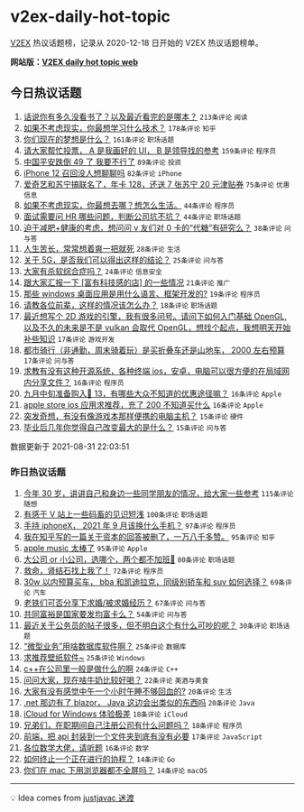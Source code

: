 # v2ex-daily-hot-topic

[V2EX](https://www.v2ex.com/) 热议话题榜，记录从 2020-12-18 日开始的 V2EX 热议话题榜单。

**网站版：[V2EX daily hot topic web](https://boojack.github.io/v2ex-daily-hot-topic-web/)**

## 今日热议话题

<!-- TODAY BEGIN -->

1. [话说你有多久没看书了？以及最近看完的是哪本？](https://www.v2ex.com/t/798973) `213条评论` `阅读`
1. [如果不考虑现实，你最想学习什么技术？](https://www.v2ex.com/t/799024) `178条评论` `知乎`
1. [你们现在的梦想是什么？](https://www.v2ex.com/t/798978) `161条评论` `职场话题`
1. [请大家帮忙投票， A 是我画好的 UI， B 是领导找的参考](https://www.v2ex.com/t/799039) `159条评论` `程序员`
1. [中国平安跌倒 49 了 我要不行了](https://www.v2ex.com/t/798999) `89条评论` `投资`
1. [iPhone 12 召回没人想聊聊吗](https://www.v2ex.com/t/798974) `82条评论` `iPhone`
1. [爱奇艺和苏宁搞联名了，年卡 128，还送 7 张苏宁 20 元津贴券](https://www.v2ex.com/t/798965) `75条评论` `优惠信息`
1. [如果不考虑现实，你最想去哪？想怎么生活。](https://www.v2ex.com/t/799067) `44条评论` `程序员`
1. [面试需要问 HR 哪些问题，判断公司坑不坑？](https://www.v2ex.com/t/798968) `44条评论` `职场话题`
1. [迫于减肥+健康的考虑，想问问 v 友们对 0 卡的“代糖”有研究么？](https://www.v2ex.com/t/799006) `38条评论` `问与答`
1. [人生苦长，常常想着爽一把就死](https://www.v2ex.com/t/799089) `28条评论` `生活`
1. [关于 5G，是否我们可以得出这样的结论？](https://www.v2ex.com/t/799136) `25条评论` `问与答`
1. [大家有杀软综合症吗？](https://www.v2ex.com/t/799134) `24条评论` `信息安全`
1. [跟大家汇报一下 [富有科技感的店] 的一些情况](https://www.v2ex.com/t/798971) `21条评论` `推广`
1. [那些 windows 桌面应用是用什么语言、框架开发的?](https://www.v2ex.com/t/799049) `19条评论` `程序员`
1. [请教各位前辈，这样的情况该怎么办？](https://www.v2ex.com/t/798963) `18条评论` `职场话题`
1. [最近想写个 2D 游戏的引擎，我有很多问号。请问下如何入门基础 OpenGL, 以及不久的未来是不是 vulkan 会取代 OpenGL，想找个起点，我想明天开始补些知识](https://www.v2ex.com/t/799108) `17条评论` `游戏开发`
1. [都市骑行（非通勤，周末骑着玩）是买折叠车还是山地车， 2000 左右预算](https://www.v2ex.com/t/799043) `17条评论` `问与答`
1. [求教有没有这种开源系统，各种终端 ios，安卓，电脑可以很方便的在局域网内分享文件？](https://www.v2ex.com/t/799133) `16条评论` `程序员`
1. [九月中旬准备购入🍎 13，有哪些大众不知道的优惠途径嘛？](https://www.v2ex.com/t/799103) `16条评论` `Apple`
1. [apple store ios 应用求推荐，充了 200 不知道买什么](https://www.v2ex.com/t/799086) `16条评论` `Apple`
1. [突发奇想，有没有像游戏本那样便携的电脑主机？](https://www.v2ex.com/t/799104) `15条评论` `硬件`
1. [毕业后几年你觉得自己改变最大的是什么？](https://www.v2ex.com/t/799076) `15条评论` `问与答`

数据更新于 2021-08-31 22:03:51

<!-- TODAY END -->

### 昨日热议话题

<!-- YESTERDAY BEGIN -->

1. [今年 30 岁，讲讲自己和身边一些同学朋友的情况，给大家一些参考](https://www.v2ex.com/t/798851) `115条评论` `随想`
1. [有感于 V 站上一些码畜的见识短浅](https://www.v2ex.com/t/798745) `100条评论` `职场话题`
1. [手持 iphoneX， 2021 年 9 月该换什么手机？](https://www.v2ex.com/t/798768) `97条评论` `程序员`
1. [我在知乎写的一篇关于资本的回答被删了，一万八千多赞。](https://www.v2ex.com/t/798772) `95条评论` `知乎`
1. [apple music 太棒了](https://www.v2ex.com/t/798790) `95条评论` `Apple`
1. [大公司 or 小公司，选哪个，两个都不加班🤣](https://www.v2ex.com/t/798789) `80条评论` `职场话题`
1. [救命，肾结石找上我了！](https://www.v2ex.com/t/798885) `72条评论` `程序员`
1. [30w 以内预算买车， bba 和凯迪拉克，同级别轿车和 suv 如何选择？](https://www.v2ex.com/t/798832) `69条评论` `汽车`
1. [老铁们可否分享下求婚/被求婚经历？](https://www.v2ex.com/t/798764) `67条评论` `问与答`
1. [共同富裕是国家要发均富卡么？](https://www.v2ex.com/t/798751) `54条评论` `问与答`
1. [最近关于公务员的帖子很多，但不明白这个有什么可吵的呢？](https://www.v2ex.com/t/798776) `30条评论` `职场话题`
1. [“微型业务”用啥数据库软件啊？](https://www.v2ex.com/t/798853) `25条评论` `数据库`
1. [求推荐壁纸软件~](https://www.v2ex.com/t/798741) `25条评论` `Windows`
1. [c++在公司里一般是做什么的啊](https://www.v2ex.com/t/798919) `24条评论` `C++`
1. [问问大家，现在啥牛奶比较好喝？](https://www.v2ex.com/t/798939) `22条评论` `美酒与美食`
1. [大家有没有感觉中午一个小时午睡不够回血的?](https://www.v2ex.com/t/798864) `20条评论` `生活`
1. [.net 那边有了 blazor， Java 这边会出类似的东西吗](https://www.v2ex.com/t/798779) `20条评论` `Java`
1. [iCloud for Windows 体验极差](https://www.v2ex.com/t/798923) `18条评论` `iCloud`
1. [兄弟们，在职期间自己注册公司有什么问题吗？](https://www.v2ex.com/t/798805) `18条评论` `程序员`
1. [前端，把 api 封装到一个文件夹到底有没有必要](https://www.v2ex.com/t/798770) `17条评论` `JavaScript`
1. [各位数学大佬，请听题](https://www.v2ex.com/t/798819) `16条评论` `数学`
1. [如何终止一个正在进行的协程？](https://www.v2ex.com/t/798857) `14条评论` `Go`
1. [你们在 mac 下用浏览器都不全屏吗？](https://www.v2ex.com/t/798836) `14条评论` `macOS`

<!-- YESTERDAY END -->

---

💡 Idea comes from [justjavac 迷渡](https://github.com/justjavac/)
